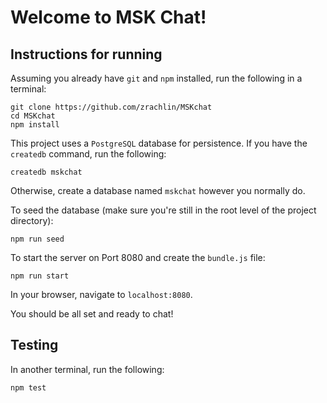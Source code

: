# Welcome to MSK Chat!

## Instructions for running

Assuming you already have `git` and `npm` installed, run the following in a terminal:

```
git clone https://github.com/zrachlin/MSKchat
cd MSKchat
npm install
```

This project uses a `PostgreSQL` database for persistence. If you have the `createdb` command, run the following:

```
createdb mskchat
```

Otherwise, create a database named `mskchat` however you normally do.

To seed the database (make sure you're still in the root level of the project directory):

```
npm run seed
```

To start the server on Port 8080 and create the `bundle.js` file:

```
npm run start
```

In your browser, navigate to `localhost:8080`.

You should be all set and ready to chat!

## Testing

In another terminal, run the following:

```
npm test
```
